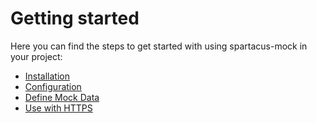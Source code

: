 # Getting started

Here you can find the steps to get started with using spartacus-mock in your project:

- [Installation](/docs/getting-started/installation.md)
- [Configuration](/docs/getting-started/configuration.md)
- [Define Mock Data](/docs/getting-started/define-mock-data.md)
- [Use with HTTPS](/docs/getting-started/use-with-https.md)
